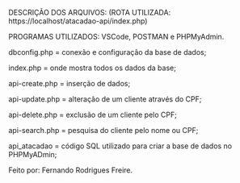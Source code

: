 DESCRIÇÃO DOS ARQUIVOS: (ROTA UTILIZADA: https://localhost/atacadao-api/index.php)

PROGRAMAS UTILIZADOS: VSCode, POSTMAN e PHPMyAdmin.

dbconfig.php = conexão e configuração da base de dados;

index.php = onde mostra todos os dados da base;

api-create.php = inserção de dados;

api-update.php = alteração de um cliente através do CPF;

api-delete.php = exclusão de um cliente pelo CPF;

api-search.php = pesquisa do cliente pelo nome ou CPF;

api_atacadao = código SQL utilizado para criar a base de dados no PHPMyADmin;

Feito por: Fernando Rodrigues Freire.